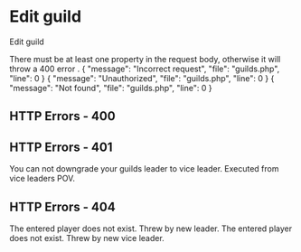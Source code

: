 # Edit guild

<highlight>Edit guild</highlight>

<include from="urlVariableGuild.md" element-id="urlVariable"/>
<include from="notes.md" element-id="session"/>

<note title="Request body">
	There must be at least one property in the request body, otherwise it will throw a <a anchor="esc" summary="HTTP 400 - Enter some changes">400 error </a>.
</note> 

<api-endpoint openapi-path="../../data.yaml" endpoint="/guilds/{$slug}" method="PATCH">
	<response type="400">
		<sample lang="JSON">
			{
				"message": "Incorrect request",
				"file": "guilds.php",
				"line": 0
			}
		</sample>
	</response>
	<response type="401">
		<sample lang="JSON">
			{
				"message": "Unauthorized",
				"file": "guilds.php",
				"line": 0
			}
		</sample>
	</response>
	<response type="404">
		<sample lang="JSON">
			{
				"message": "Not found",
				"file": "guilds.php",
				"line": 0
			}
		</sample>
	</response>
</api-endpoint>

## HTTP Errors - 400
<deflist collapsible="false">
	<include from="error.md" element-id="egn"/>
	<include from="error.md" element-id="esc"/>
</deflist>

## HTTP Errors - 401
<deflist collapsible="false">
	<include from="error.md" element-id="pvl"/>
	<include from="error.md" element-id="pl"/>
	<def title="You can't downgrade your leader">
		You can not downgrade your guilds leader to vice leader. Executed from vice leaders POV.
	</def>
</deflist>

## HTTP Errors - 404
<deflist collapsible="false">
	<include from="error.md" element-id="gde"/>
	<def title="Player doesn't exists (leader)">
		The entered player does not exist. Threw by new leader.
	</def>
	<def title="Player doesn't exists (vice leader)">
		The entered player does not exist. Threw by new vice leader.
	</def>
</deflist>